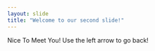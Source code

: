 ```yaml
---
layout: slide
title: "Welcome to our second slide!"
---
```

Nice To Meet You!
Use the left arrow to go back!
